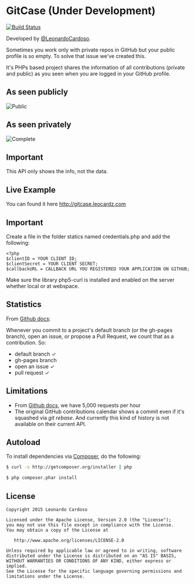 # GitCase (Under Development)

[![Build Status](https://travis-ci.org/LeonardoCardoso/gitcase.svg)](https://travis-ci.org/LeonardoCardoso/gitcase)

Developed by <a href='https://github.com/LeonardoCardoso' target='_blank'>@LeonardoCardoso</a>. 

Sometimes you work only with private repos in GitHub but your public profile is so empty. To solve that issue we've created this.

It's PHPs based project shares the information of all contributions (private and public) as you seen when you are logged in your GitHub profile.

## As seen publicly

![Public](https://dl.dropbox.com/s/tm18kcwcuymahxd/gitshare_public.png)

## As seen privately

![Complete](https://dl.dropbox.com/s/x94mj50kpfdwnph/gitshare.png)

## Important

This API only shows the info, not the data.

## Live Example

You can found it here http://gitcase.leocardz.com

## Important

Create a file in the folder statics named credentials.php and add the following:


    <?php
    $clientID = YOUR CLIENT ID;
    $clientSecret = YOUR CLIENT SECRET;
    $callbackURL = CALLBACK URL YOU REGISTERED YOUR APPLICATION ON GITHUB;


Make sure the library php5-curl is installed and enabled on the server whether local or at webspace. 


## Statistics

From [Github docs](https://help.github.com/articles/viewing-contributions-on-your-profile-page/):

Whenever you commit to a project's default branch (or the gh-pages branch), open an issue, or propose a Pull Request, we count that as a contribution.
So:

- default branch ✓
- gh-pages branch
- open an issue ✓
- pull request ✓

## Limitations

- From [Github docs](https://developer.github.com/v3/#rate-limiting), we have 5,000 requests per hour
- The original GitHub contributions calendar shows a commit even if it's squashed via <i>git rebase</i>. And currently this kind of history is not available on their current API.

## Autoload

To install dependencies via [Composer](http://getcomposer.org), do the following:

```bash
$ curl -s http://getcomposer.org/installer | php
```

```bash
$ php composer.phar install
```


## License

    Copyright 2015 Leonardo Cardoso

    Licensed under the Apache License, Version 2.0 (the "License");
    you may not use this file except in compliance with the License.
    You may obtain a copy of the License at

       http://www.apache.org/licenses/LICENSE-2.0

    Unless required by applicable law or agreed to in writing, software
    distributed under the License is distributed on an "AS IS" BASIS,
    WITHOUT WARRANTIES OR CONDITIONS OF ANY KIND, either express or implied.
    See the License for the specific language governing permissions and
    limitations under the License.
